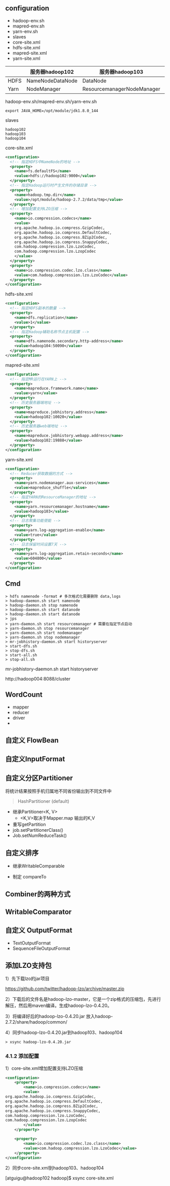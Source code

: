 

## configuration

* hadoop-env.sh
* mapred-env.sh
* yarn-env.sh
* slaves
* core-site.xml
* hdfs-site.xml
* mapred-site.xml
* yarn-site.xml



|      | 服务器hadoop102  | 服务器hadoop103            | 服务器hadoop104           |
| ---- | ---------------- | -------------------------- | ------------------------- |
| HDFS | NameNodeDataNode | DataNode                   | DataNodeSecondaryNameNode |
| Yarn | NodeManager      | ResourcemanagerNodeManager | NodeManager               |



hadoop-env.sh/mapred-env.sh/yarn-env.sh

```shell
export JAVA_HOME=/opt/module/jdk1.8.0_144
```

slaves

```
hadoop102
hadoop103
hadoop104
```

core-site.xml

```xml
<configuration>
  <!-- 指定HDFS中NameNode的地址 -->
  <property>
    <name>fs.defaultFS</name>
    <value>hdfs://hadoop102:9000</value>
  </property>
  <!-- 指定Hadoop运行时产生文件的存储目录 -->
  <property>
    <name>hadoop.tmp.dir</name>
    <value>/opt/module/hadoop-2.7.2/data/tmp</value>
  </property>
  <!-- 增加配置支持LZO压缩 -->
  <property>
    <name>io.compression.codecs</name>
    <value>
    org.apache.hadoop.io.compress.GzipCodec,
    org.apache.hadoop.io.compress.DefaultCodec,
    org.apache.hadoop.io.compress.BZip2Codec,
    org.apache.hadoop.io.compress.SnappyCodec,
    com.hadoop.compression.lzo.LzoCodec,
    com.hadoop.compression.lzo.LzopCodec
    </value>
  </property>
  <property>
    <name>io.compression.codec.lzo.class</name>
    <value>com.hadoop.compression.lzo.LzoCodec</value>
  </property>
</configuration>
```

hdfs-site.xml

```xml
<configuration>
  <!-- 指定HDFS副本的数量 -->
  <property>
    <name>dfs.replication</name>
    <value>1</value>
  </property>
  <!-- 指定Hadoop辅助名称节点主机配置 -->
  <property>
    <name>dfs.namenode.secondary.http-address</name>
    <value>hadoop104:50090</value>
  </property>
</configuration>
```

mapred-site.xml

```xml
<configuration>
  <!-- 指定MR运行在YARN上 -->
  <property>
    <name>mapreduce.framework.name</name>
    <value>yarn</value>
  </property>
  <!-- 历史服务器端地址 -->
  <property>
    <name>mapreduce.jobhistory.address</name>
    <value>hadoop102:10020</value>
  </property>
  <!-- 历史服务器web端地址 -->
  <property>
    <name>mapreduce.jobhistory.webapp.address</name>
    <value>hadoop102:19888</value>
  </property>
</configuration>
```

yarn-site.xml

```xml
<configuration>
  <!-- Reducer获取数据的方式 -->
  <property>
    <name>yarn.nodemanager.aux-services</name>
    <value>mapreduce_shuffle</value>
  </property>
  <!-- 指定YARN的ResourceManager的地址 -->
  <property>
    <name>yarn.resourcemanager.hostname</name>
    <value>hadoop103</value>
  </property>
  <!-- 日志聚集功能使能 -->
  <property>
    <name>yarn.log-aggregation-enable</name>
    <value>true</value>
  </property>
  <!-- 日志保留时间设置7天 -->
  <property>
    <name>yarn.log-aggregation.retain-seconds</name>
    <value>604800</value>
  </property>
</configuration>
```



## Cmd

```shell
> hdfs namenode -format	# 多次格式化需要删除 data,logs
> hadoop-daemon.sh start namenode
> hadoop-daemon.sh stop namenode
> hadoop-daemon.sh start datanode
> hadoop-daemon.sh start datanode
> jps
> yarn-daemon.sh start resourcemanager # 需要在指定节点启动	
> yarn-daemon.sh stop resourcemanager
> yarn-daemon.sh start nodemanager
> yarn-daemon.sh stop nodemanager
> mr-jobhistory-daemon.sh start historyserver
> start-dfs.sh
> stop-dfs.sh
> start-all.sh
> stop-all.sh
```







mr-jobhistory-daemon.sh start historyserver

http://hadoop004:8088/cluster

## WordCount

* mapper
* reducer
* driver
* 

## 自定义 FlowBean

## 自定义InputFormat

## 自定义分区Partitioner

将统计结果按照手机归属地不同省份输出到不同文件中

> HashPartitioner (default)

* 继承Partitioner<K, V>
  * <K,V>取决于Mapper.map 输出的K,V
* 重写getPartition
* job.setPartitionerClass()
* Job.setNumReduceTask()

## 自定义排序

* 继承WritableComparable

* 制定 compareTo

## Combiner的两种方式

## WritableComparator

## 自定义 OutputFormat

* TextOutputFormat
* SequenceFileOutputFormat





## 添加LZO支持包

1）先下载lzo的jar项目

<https://github.com/twitter/hadoop-lzo/archive/master.zip>

2）下载后的文件名是hadoop-lzo-master，它是一个zip格式的压缩包，先进行解压，然后用maven编译。生成hadoop-lzo-0.4.20。

3）将编译好后的hadoop-lzo-0.4.20.jar 放入hadoop-2.7.2/share/hadoop/common/

4）同步hadoop-lzo-0.4.20.jar到hadoop103、hadoop104

```xml
> xsync hadoop-lzo-0.4.20.jar
```

### 4.1.2 添加配置

1）core-site.xml增加配置支持LZO压缩

```xml
<configuration>
    <property>
        <name>io.compression.codecs</name>
        <value>
org.apache.hadoop.io.compress.GzipCodec,
org.apache.hadoop.io.compress.DefaultCodec,
org.apache.hadoop.io.compress.BZip2Codec,
org.apache.hadoop.io.compress.SnappyCodec,
com.hadoop.compression.lzo.LzoCodec,
com.hadoop.compression.lzo.LzopCodec
        </value>
    </property>

    <property>
        <name>io.compression.codec.lzo.class</name>
        <value>com.hadoop.compression.lzo.LzoCodec</value>
    </property>
</configuration>
```





2）同步core-site.xml到hadoop103、hadoop104

[atguigu@hadoop102 hadoop]$ xsync core-site.xml